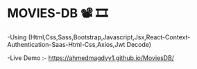 # MOVIES-DB 📽 🎞

-Using (Html,Css,Sass,Bootstrap,Javascript,Jsx,React-Context-Authentication-Saas-Html-Css,Axios,Jwt Decode)

-Live Demo :- https://ahmedmagdyy1.github.io/MoviesDB/
